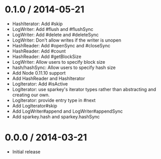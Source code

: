 
0.1.0 / 2014-05-21
==================

 * HashIterator: Add #skip
 * LogWriter: Add #flush and #flushSync
 * LogWriter: Add #delete and #deleteSync
 * LogWriter: Don't allow writes if the writer is unopen
 * HashReader: Add #openSync and #closeSync
 * HashReader: Add #count
 * HashReader: Add #getBlockSize
 * LogWriter: Allow users to specify block size
 * hash/hashSync: Allow users to specify hash size
 * Add Node 0.11.10 support
 * Add HashReader and HashIterator
 * LogIterator: Add #isActive
 * LogIterator: use sparkey's iterator types rather than abstracting and creating our own.
 * LogIterator: provide entry type in #next
 * Add LogIterator#skip
 * Add LogWriter#append and LogWriter#appendSync
 * Add sparkey.hash and sparkey.hashSync

0.0.0 / 2014-03-21
==================

 * Initial release

